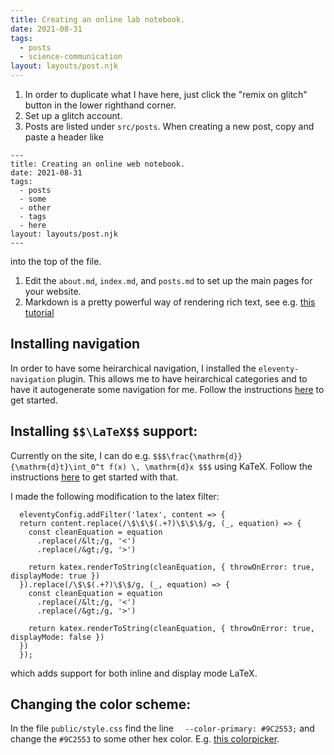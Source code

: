 ```yaml
---
title: Creating an online lab notebook.
date: 2021-08-31
tags:
  - posts
  - science-communication
layout: layouts/post.njk
---
```


1. In order to duplicate what I have here, just click the "remix on glitch" button in the lower righthand corner. 
1. Set up a glitch account.
1. Posts are listed under `src/posts`. When creating a new post, copy and paste a header like
```
---
title: Creating an online web notebook.
date: 2021-08-31
tags:
  - posts
  - some
  - other
  - tags
  - here
layout: layouts/post.njk
---

```
into the top of the file. 
1. Edit the `about.md`, `index.md`, and `posts.md` to set up the main pages for your website.
1. Markdown is a pretty powerful way of rendering rich text, see e.g. [this tutorial](https://www.writethedocs.org/guide/writing/markdown/)


## Installing navigation
In order to have some heirarchical navigation, I installed the `eleventy-navigation` plugin. 
This allows me to have heirarchical categories and to have it autogenerate some navigation for me.
Follow the instructions [here](https://www.11ty.dev/docs/plugins/navigation/) to get started.

## Installing `$$\LaTeX$$` support:
Currently on the site, I can do e.g. `$$$\frac{\mathrm{d}}{\mathrm{d}t}\int_0^t f(x) \, \mathrm{d}x $$$` using KaTeX.
Follow the instructions [here](https://benborgers.com/posts/eleventy-katex) to get started with that.

I made the following modification to the latex filter:
```
  eleventyConfig.addFilter('latex', content => {
  return content.replace(/\$\$\$(.+?)\$\$\$/g, (_, equation) => {
    const cleanEquation = equation
      .replace(/&lt;/g, '<')
      .replace(/&gt;/g, '>')

    return katex.renderToString(cleanEquation, { throwOnError: true, displayMode: true })
  }).replace(/\$\$(.+?)\$\$/g, (_, equation) => {
    const cleanEquation = equation
      .replace(/&lt;/g, '<')
      .replace(/&gt;/g, '>')

    return katex.renderToString(cleanEquation, { throwOnError: true, displayMode: false })
  })
  });
```
which adds support for both inline and display mode LaTeX. 
  
## Changing the color scheme:
In the file `public/style.css` find the line `  --color-primary: #9C2553;` and change the `#9C2553` to some other hex color.
E.g. [this colorpicker](https://www.google.com/search?client=firefox-b-1-d&q=hex+color+picker).












